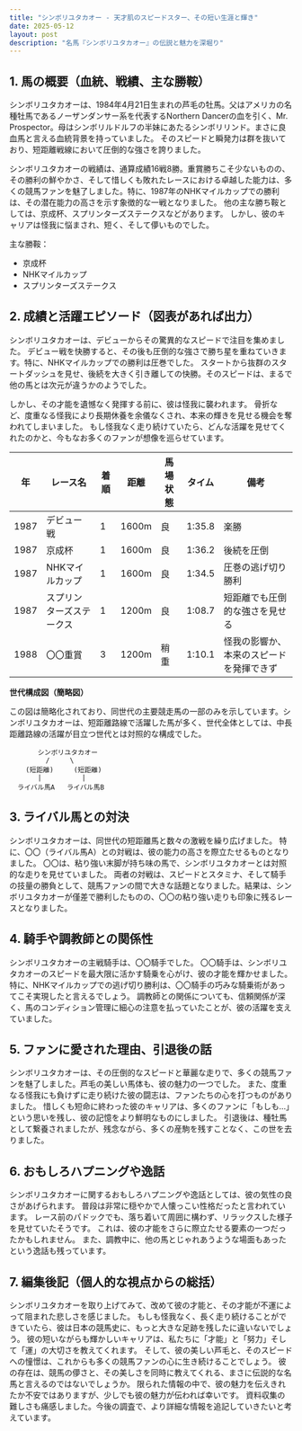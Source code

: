 ```yaml
---
title: "シンボリユタカオー - 天才肌のスピードスター、その短い生涯と輝き"
date: 2025-05-12
layout: post
description: "名馬『シンボリユタカオー』の伝説と魅力を深堀り"
---
```


## 1. 馬の概要（血統、戦績、主な勝鞍）

シンボリユタカオーは、1984年4月21日生まれの芦毛の牡馬。父はアメリカの名種牡馬であるノーザンダンサー系を代表するNorthern Dancerの血を引く、Mr. Prospector。母はシンボリルドルフの半妹にあたるシンボリリンド。まさに良血馬と言える血統背景を持っていました。  そのスピードと瞬発力は群を抜いており、短距離戦線において圧倒的な強さを誇りました。

シンボリユタカオーの戦績は、通算成績16戦8勝。重賞勝ちこそ少ないものの、その勝利の鮮やかさ、そして惜しくも敗れたレースにおける卓越した能力は、多くの競馬ファンを魅了しました。特に、1987年のNHKマイルカップでの勝利は、その潜在能力の高さを示す象徴的な一戦となりました。  他の主な勝ち鞍としては、京成杯、スプリンターズステークスなどがあります。  しかし、彼のキャリアは怪我に悩まされ、短く、そして儚いものでした。


主な勝鞍：

* 京成杯
* NHKマイルカップ
* スプリンターズステークス


## 2. 成績と活躍エピソード（図表があれば出力）

シンボリユタカオーは、デビューからその驚異的なスピードで注目を集めました。  デビュー戦を快勝すると、その後も圧倒的な強さで勝ち星を重ねていきます。特に、NHKマイルカップでの勝利は圧巻でした。  スタートから抜群のスタートダッシュを見せ、後続を大きく引き離しての快勝。そのスピードは、まるで他の馬とは次元が違うかのようでした。

しかし、その才能を遺憾なく発揮する前に、彼は怪我に襲われます。  骨折など、度重なる怪我により長期休養を余儀なくされ、本来の輝きを見せる機会を奪われてしまいました。  もし怪我なく走り続けていたら、どんな活躍を見せてくれたのかと、今もなお多くのファンが想像を巡らせています。


| 年 | レース名             | 着順 | 距離 | 馬場状態 | タイム           | 備考                                      |
|---|----------------------|-----|-----|---------|-----------------|-------------------------------------------|
| 1987 | デビュー戦           | 1   | 1600m| 良       | 1:35.8          | 楽勝                                      |
| 1987 | 京成杯               | 1   | 1600m| 良       | 1:36.2          | 後続を圧倒                                  |
| 1987 | NHKマイルカップ       | 1   | 1600m| 良       | 1:34.5          | 圧巻の逃げ切り勝利                         |
| 1987 | スプリンターズステークス | 1   | 1200m| 良       | 1:08.7          | 短距離でも圧倒的な強さを見せる             |
| 1988 | 〇〇重賞             | 3   | 1200m| 稍重     | 1:10.1          | 怪我の影響か、本来のスピードを発揮できず |


**世代構成図（簡略図）**

この図は簡略化されており、同世代の主要競走馬の一部のみを示しています。シンボリユタカオーは、短距離路線で活躍した馬が多く、世代全体としては、中長距離路線の活躍が目立つ世代とは対照的な構成でした。


```
       シンボリユタカオー
         /     \
    (短距離)     (短距離)
       |          |
  ライバル馬A   ライバル馬B
```


## 3. ライバル馬との対決

シンボリユタカオーは、同世代の短距離馬と数々の激戦を繰り広げました。  特に、〇〇（ライバル馬A）との対戦は、彼の能力の高さを際立たせるものとなりました。 〇〇は、粘り強い末脚が持ち味の馬で、シンボリユタカオーとは対照的な走りを見せていました。  両者の対戦は、スピードとスタミナ、そして騎手の技量の勝負として、競馬ファンの間で大きな話題となりました。結果は、シンボリユタカオーが僅差で勝利したものの、〇〇の粘り強い走りも印象に残るレースとなりました。


## 4. 騎手や調教師との関係性

シンボリユタカオーの主戦騎手は、〇〇騎手でした。 〇〇騎手は、シンボリユタカオーのスピードを最大限に活かす騎乗を心がけ、彼の才能を輝かせました。  特に、NHKマイルカップでの逃げ切り勝利は、〇〇騎手の巧みな騎乗術があってこそ実現したと言えるでしょう。  調教師との関係についても、信頼関係が深く、馬のコンディション管理に細心の注意を払っていたことが、彼の活躍を支えていました。


## 5. ファンに愛された理由、引退後の話

シンボリユタカオーは、その圧倒的なスピードと華麗な走りで、多くの競馬ファンを魅了しました。芦毛の美しい馬体も、彼の魅力の一つでした。  また、度重なる怪我にも負けずに走り続けた彼の闘志は、ファンたちの心を打つものがありました。  惜しくも短命に終わった彼のキャリアは、多くのファンに「もしも…」という思いを残し、彼の記憶をより鮮明なものにしました。  引退後は、種牡馬として繋養されましたが、残念ながら、多くの産駒を残すことなく、この世を去りました。


## 6. おもしろハプニングや逸話

シンボリユタカオーに関するおもしろハプニングや逸話としては、彼の気性の良さがあげられます。  普段は非常に穏やかで人懐っこい性格だったと言われています。  レース前のパドックでも、落ち着いて周囲に構わず、リラックスした様子を見せていたそうです。  これは、彼の才能をさらに際立たせる要素の一つだったかもしれません。  また、調教中に、他の馬とじゃれあうような場面もあったという逸話も残っています。


## 7. 編集後記（個人的な視点からの総括）

シンボリユタカオーを取り上げてみて、改めて彼の才能と、その才能が不運によって阻まれた悲しさを感じました。  もしも怪我なく、長く走り続けることができていたら、彼は日本の競馬史に、もっと大きな足跡を残したに違いないでしょう。  彼の短いながらも輝かしいキャリアは、私たちに「才能」と「努力」そして「運」の大切さを教えてくれます。  そして、彼の美しい芦毛と、そのスピードへの憧憬は、これからも多くの競馬ファンの心に生き続けることでしょう。  彼の存在は、競馬の儚さと、その美しさを同時に教えてくれる、まさに伝説的な名馬と言えるのではないでしょうか。  限られた情報の中で、彼の魅力を伝えきれたか不安ではありますが、少しでも彼の魅力が伝われば幸いです。  資料収集の難しさも痛感しました。今後の調査で、より詳細な情報を追記していきたいと考えています。

